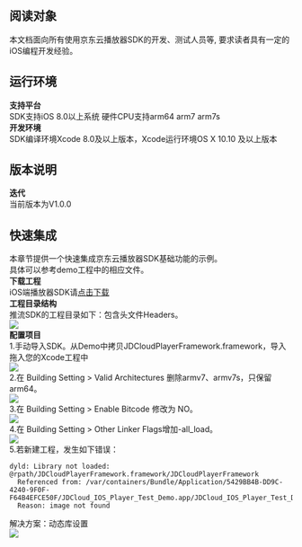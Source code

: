 ## 阅读对象
本文档面向所有使用京东云播放器SDK的开发、测试人员等, 要求读者具有一定的iOS编程开发经验。
## 运行环境
**支持平台**  
SDK支持iOS 8.0以上系统
硬件CPU支持arm64 arm7 arm7s  
**开发环境**  
SDK编译环境Xcode 8.0及以上版本，Xcode运行环境OS X 10.10 及以上版本  

## 版本说明  
**迭代**  
当前版本为V1.0.0    

## 快速集成  
本章节提供一个快速集成京东云播放器SDK基础功能的示例。  
具体可以参考demo工程中的相应文件。  
**下载工程**   
iOS端播放器SDK请<a href="https://zhanghao274.s3.cn-north-1.jdcloud-oss.com/iOS-sdk-v1.0.0-2019-11-19.zip">点击下载</a>  
**工程目录结构**   
推流SDK的工程目录如下：包含头文件Headers。  
![](https://github.com/jdcloudcom/cn/blob/cn-Live-Video/image/live-video/ios%E6%92%AD%E6%94%BE1.png)  
**配置项目**  
1.手动导入SDK。从Demo中拷贝JDCloudPlayerFramework.framework，导入拖入您的Xcode工程中    
![](https://github.com/jdcloudcom/cn/blob/cn-Live-Video/image/live-video/ios%E6%92%AD%E6%94%BE2.png)      
2.在 Building Setting > Valid Architectures 删除armv7、armv7s，只保留arm64。    
![](https://github.com/jdcloudcom/cn/blob/cn-Live-Video/image/live-video/ios%E6%92%AD%E6%94%BE3.png)      
3.在 Building Setting > Enable Bitcode 修改为 NO。  
![](https://github.com/jdcloudcom/cn/blob/cn-Live-Video/image/live-video/ios%E6%92%AD%E6%94%BE4.png)   
4.在 Building Setting > Other Linker Flags增加-all_load。  
![](https://github.com/jdcloudcom/cn/blob/cn-Live-Video/image/live-video/ios%E6%92%AD%E6%94%BE5.png)   
5.若新建工程，发生如下错误：  
```
dyld: Library not loaded: @rpath/JDCloudPlayerFramework.framework/JDCloudPlayerFramework
  Referenced from: /var/containers/Bundle/Application/5429BB4B-DD9C-4240-9F0F-F64B4EFCE50F/JDCloud_IOS_Player_Test_Demo.app/JDCloud_IOS_Player_Test_Demo
  Reason: image not found
```
解决方案：动态库设置    
![](https://github.com/jdcloudcom/cn/blob/cn-Live-Video/image/live-video/ios%E6%92%AD%E6%94%BE6.png)   

